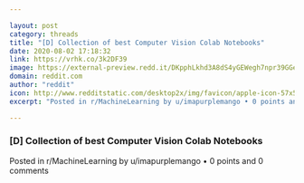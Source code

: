 ```yaml
---

layout: post
category: threads
title: "[D] Collection of best Computer Vision Colab Notebooks"
date: 2020-08-02 17:18:32
link: https://vrhk.co/3k2DF39
image: https://external-preview.redd.it/DKpphLkhd3A8dS4yGEWegh7npr39GGee8lgV4n1ujQw.jpg?width=1200&height=628.272251309&auto=webp&crop=1200:628.272251309,smart&s=c5469a57cac892aee29bd7e0aeda85ae5ffce212
domain: reddit.com
author: "reddit"
icon: http://www.redditstatic.com/desktop2x/img/favicon/apple-icon-57x57.png
excerpt: "Posted in r/MachineLearning by u/imapurplemango • 0 points and 0 comments"

---
```


### [D] Collection of best Computer Vision Colab Notebooks

Posted in r/MachineLearning by u/imapurplemango • 0 points and 0 comments